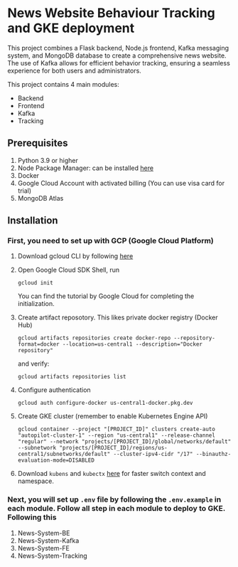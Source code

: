 # News Website Behaviour Tracking and GKE deployment

This project combines a Flask backend, Node.js frontend, Kafka messaging system, and MongoDB database to create a comprehensive news website. The use of Kafka allows for efficient behavior tracking, ensuring a seamless experience for both users and administrators.

This project contains 4 main modules:
 - Backend
 - Frontend
 - Kafka
 - Tracking

## Prerequisites
1. Python 3.9 or higher
2. Node Package Manager: can be installed [here](https://nodejs.org/en/download)
3. Docker
4. Google Cloud Account with activated billing (You can use visa card for trial)
5. MongoDB Atlas

## Installation

### First, you need to set up with GCP (Google Cloud Platform)
1. Download gcloud CLI by following [here](https://cloud.google.com/sdk/docs/install)

2. Open Google Cloud SDK Shell, run
    ```
    gcloud init
    ```
    You can find the tutorial by Google Cloud for completing the initialization.

3. Create artifact reposotory. This likes private docker registry (Docker Hub)
    ```
    gcloud artifacts repositories create docker-repo --repository-format=docker --location=us-central1 --description="Docker repository"
    ```
    and verify:
    ```
    gcloud artifacts repositories list
    ```

4. Configure authentication
    ```
    gcloud auth configure-docker us-central1-docker.pkg.dev
    ```

5. Create GKE cluster (remember to enable Kubernetes Engine API)
    ```
    gcloud container --project "[PROJECT_ID]" clusters create-auto "autopilot-cluster-1" --region "us-central1" --release-channel "regular" --network "projects/[PROJECT_ID]/global/networks/default" --subnetwork "projects/[PROJECT_ID]/regions/us-central1/subnetworks/default" --cluster-ipv4-cidr "/17" --binauthz-evaluation-mode=DISABLED
    ```

6.  Download `kubens` and `kubectx` [here](https://github.com/ahmetb/kubectx) for faster switch context and namespace.

### Next, you will set up `.env` file by following the `.env.example` in each module. Follow all step in each module to deploy to GKE. Following this
1. News-System-BE
2. News-System-Kafka
3. News-System-FE
4. News-System-Tracking